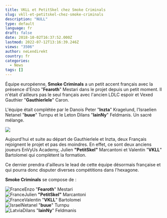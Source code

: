 ```yaml
---
title: VKLL et PetitSkel chez Smoke Criminals
slug: vkll-et-petitskel-chez-smoke-criminals
description: "NULL"
type: default
language: fr
draft: false
date: 2018-10-02T16:37:52.000Z
lastmod: 2022-07-12T13:16:39.246Z
views: "3506"
author: neLendirekt
country: fr
categories:
  - News
tags: []
---
```

Équipe européenne, **Smoke Criminals** a un petit accent français avec la présence d'Enzo "**Fearoth**" Mestari dans le projet depuis un petit moment. Il n'était d'ailleurs pas le seul français avec l'ancien LDLC espoir et Vexed Gauthier "**Gauthierlele**" Caron. 

L'équipe était complétée par le Danois Peter "**Inzta**" Kragelund, l'Israelien Netanel "**buue**" Turnpu et le Leton Dilans "**lainNy**" Feldmanis. Un sacré mélange.

![](//picture/5a358e777f79e/pic.jpg)

Aujourd'hui et suite au départ de Gauthierlele et Inzta, deux Français rejoignent le projet et pas des moindres. En effet, ce sont deux anciens joueurs EnVyUs Academy, Julien **"PetitSkel"** Marcantoni et Valentin "**VKLL**" Bartolomei qui complètent la formation. 

Ce dernier prendra d'ailleurs le lead de cette équipe désormais française et qui pourra donc disputer diverses compétitions dans l'hexagone.

**Smoke Criminals** se compose de :

![France](/images/countries/fr.svg)⁠⁠⁠Enzo "**Fearoth**" Mestari  
![France](/images/countries/fr.svg)⁠Julien **"PetitSkel"** Marcantoni  
![France](/images/countries/fr.svg)⁠Valentin "**VKLL**" Bartolomei  
![Israel](/images/countries/il.svg)⁠Netanel "**buue**" Turnpu  
![Latvia](/images/countries/lv.svg)⁠Dilans "**lainNy**" Feldmanis
